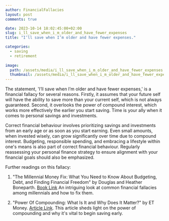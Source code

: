 ```yaml
---
author: FinancialFallacies
layout: post
comments: true

date: 2023-10-14 18:02:45:00+02:00  
slug: i_ll_save_when_i_m_older_and_have_fewer_expenses
title: "I’ll save when I’m older and have fewer expenses."

categories:
  - saving
  - retirement
  
image:
  path: /assets/media/i_ll_save_when_i_m_older_and_have_fewer_expenses.jpg
  thumbnail: /assets/media/i_ll_save_when_i_m_older_and_have_fewer_expenses.jpg
---
```


The statement, 'I’ll save when I’m older and have fewer expenses,' is a financial fallacy for several reasons. Firstly, it assumes that your future self will have the ability to save more than your current self, which is not always guaranteed. Second, it overlooks the power of compound interest, which works more effectively the earlier you start saving. Time is your ally when it comes to personal savings and investments.

Correct financial behaviour involves prioritizing savings and investments from an early age or as soon as you start earning. Even small amounts, when invested wisely, can grow significantly over time due to compound interest. Budgeting, responsible spending, and embracing a lifestyle within one's means is also part of correct financial behaviour. Regularly reassessing your personal finance strategy to ensure alignment with your financial goals should also be emphasized.

Further readings on this fallacy:

1. "The Millennial Money Fix: What You Need to Know About Budgeting, Debt, and Finding Financial Freedom" by Douglas and Heather Boneparth. [Book Link](https://www.amazon.com/Millennial-Money-Fix-Budgeting-Financial/dp/1632651041/ref=nosim?tag=financialfall-20)
An intriguing look at common financial fallacies among millennials and how to fix them.
         
2. "Power Of Compounding: What Is It and Why Does It Matter?" by ET Money. [Article Link](https://www.etmoney.com/learn/personal-finance/what-is-power-of-compounding-meaning-benefit).
This article sheds light on the power of compounding and why it's vital to begin saving early.